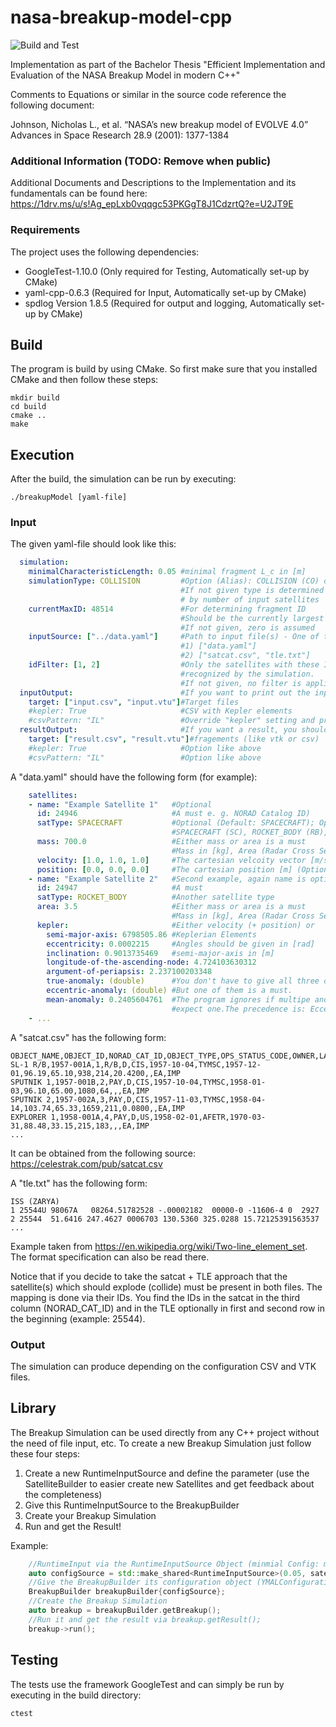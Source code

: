 # nasa-breakup-model-cpp
![Build and Test](https://github.com/schuhmaj/nasa-breakup-model-cpp/actions/workflows/ctest.yml/badge.svg)

Implementation as part of the Bachelor Thesis "Efficient Implementation and Evaluation of the NASA Breakup Model in modern C++"

Comments to Equations or similar in the source code reference the following document:

Johnson, Nicholas L., et al. “NASA’s new breakup model of EVOLVE 4.0” Advances in Space Research 28.9 (2001): 1377-1384

### Additional Information (TODO: Remove when public)
Additional Documents and Descriptions to the Implementation
and its fundamentals can be found here:
https://1drv.ms/u/s!Ag_epLxb0vqqgc53PKGgT8J1CdzrtQ?e=U2JT9E

### Requirements
The project uses the following dependencies:
- GoogleTest-1.10.0 (Only required for Testing, Automatically set-up by CMake)
- yaml-cpp-0.6.3 (Required for Input, Automatically set-up by CMake)
- spdlog Version 1.8.5 (Required for output and logging, Automatically set-up by CMake)

## Build
The program is build by using CMake. So first make sure that you installed
CMake and then follow these steps:

    mkdir build
    cd build
    cmake ..
    make

## Execution
After the build, the simulation can be run by executing:

    ./breakupModel [yaml-file]

### Input

The given yaml-file should look like this:

```yaml
  simulation:
    minimalCharacteristicLength: 0.05 #minimal fragment L_c in [m]
    simulationType: COLLISION         #Option (Alias): COLLISION (CO) or EXPLOSION (EX)
                                      #If not given type is determined
                                      # by number of input satellites 
    currentMaxID: 48514               #For determining fragment ID
                                      #Should be the currently largest given NORAD-Catalog ID
                                      #If not given, zero is assumed
    inputSource: ["../data.yaml"]     #Path to input file(s) - One of the following:
                                      #1) ["data.yaml"]
                                      #2) ["satcat.csv", "tle.txt"]
    idFilter: [1, 2]                  #Only the satellites with these IDs will be
                                      #recognized by the simulation.
                                      #If not given, no filter is applied
  inputOutput:                        #If you want to print out the input data into specific file (optional)
    target: ["input.csv", "input.vtu"]#Target files
    #kepler: True                     #CSV with Kepler elements
    #csvPattern: "IL"                 #Override "kepler" setting and prints CSV output according to pattern
  resultOutput:                       #If you want a result, you should define here some target file for the
    target: ["result.csv", "result.vtu"]#fragements (like vtk or csv)
    #kepler: True                     #Option like above
    #csvPattern: "IL"                 #Option like above
```    
A "data.yaml" should have the following form (for example):

```yaml
    satellites:
    - name: "Example Satellite 1"   #Optional
      id: 24946                     #A must e. g. NORAD Catalog ID)
      satType: SPACECRAFT           #Optional (Default: SPACECRAFT); Option (Alias):
                                    #SPACECRAFT (SC), ROCKET_BODY (RB), DEBRIS (DEB), UNKNOWN
      mass: 700.0                   #Either mass or area is a must
                                    #Mass in [kg], Area (Radar Cross Section) in [m^2]
      velocity: [1.0, 1.0, 1.0]     #The cartesian velcoity vector [m/s]
      position: [0.0, 0.0, 0.0]     #The cartesian position [m] (Optional)
    - name: "Example Satellite 2"   #Second example, again name is optional
      id: 24947                     #A must
      satType: ROCKET_BODY          #Another satellite type
      area: 3.5                     #Either mass or area is a must
                                    #Mass in [kg], Area (Radar Cross Section) in [m^2]
      kepler:                       #Either velocity (+ position) or
        semi-major-axis: 6798505.86 #Keplerian Elements
        eccentricity: 0.0002215     #Angles should be given in [rad]
        inclination: 0.9013735469   #semi-major-axis in [m]
        longitude-of-the-ascending-node: 4.724103630312
        argument-of-periapsis: 2.237100203348
        true-anomaly: (double)      #You don't have to give all three of them to the simulation
        eccentric-anomaly: (double) #But one of them is a must.
        mean-anomaly: 0.2405604761  #The program ignores if multipe anomalies are given
                                    #expect one.The precedence is: Eccentric > Mean > True
    - ...
```

A "satcat.csv" has the following form:

    OBJECT_NAME,OBJECT_ID,NORAD_CAT_ID,OBJECT_TYPE,OPS_STATUS_CODE,OWNER,LAUNCH_DATE,LAUNCH_SITE,DECAY_DATE,PERIOD,INCLINATION,APOGEE,PERIGEE,RCS,DATA_STATUS_CODE,ORBIT_CENTER,ORBIT_TYPE
    SL-1 R/B,1957-001A,1,R/B,D,CIS,1957-10-04,TYMSC,1957-12-01,96.19,65.10,938,214,20.4200,,EA,IMP
    SPUTNIK 1,1957-001B,2,PAY,D,CIS,1957-10-04,TYMSC,1958-01-03,96.10,65.00,1080,64,,,EA,IMP
    SPUTNIK 2,1957-002A,3,PAY,D,CIS,1957-11-03,TYMSC,1958-04-14,103.74,65.33,1659,211,0.0800,,EA,IMP
    EXPLORER 1,1958-001A,4,PAY,D,US,1958-02-01,AFETR,1970-03-31,88.48,33.15,215,183,,,EA,IMP
    ...

It can be obtained from the following source:
https://celestrak.com/pub/satcat.csv

A "tle.txt" has the following form:

    ISS (ZARYA)
    1 25544U 98067A   08264.51782528 -.00002182  00000-0 -11606-4 0  2927
    2 25544  51.6416 247.4627 0006703 130.5360 325.0288 15.72125391563537
    ...

Example taken from https://en.wikipedia.org/wiki/Two-line_element_set.
The format specification can also be read there.

Notice that if you decide to take the satcat + TLE approach that the satellite(s)
which should explode (collide) must be present in both files. The mapping is done
via their IDs. You find the IDs in the satcat in the third column (NORAD_CAT_ID) and
in the TLE optionally in first and second row in the beginning (example: 25544).

### Output
The simulation can produce depending on the configuration CSV and VTK files.

## Library
The Breakup Simulation can be used directly from any C++ project
without the need of file input, etc.
To create a new Breakup Simulation just follow these four steps:
    
1. Create a new RuntimeInputSource and define the parameter
   (use the SatelliteBuilder to easier create new Satellites
   and get feedback about the completeness)
2. Give this RuntimeInputSource to the BreakupBuilder
3. Create your Breakup Simulation
4. Run and get the Result!

Example:

```cpp
    //RuntimeInput via the RuntimeInputSource Object (minmial Config: minL_c = 0.05 + inputSatellites)
    auto configSource = std::make_shared<RuntimeInputSource>(0.05, satellites);
    //Give the BreakupBuilder its configuration object (YMALConfigurationReader or RuntimeInputSource or your own derived source)
    BreakupBuilder breakupBuilder{configSource};
    //Create the Breakup Simulation
    auto breakup = breakupBuilder.getBreakup();
    //Run it and get the result via breakup.getResult();
    breakup->run();
```
## Testing
The tests use the framework GoogleTest and
can simply be run by executing in the build directory:

    ctest
